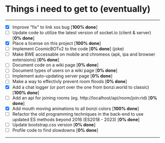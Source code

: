 # Things i need to get to (eventually)

<hr>

- [x] Improve "fix" to link xss bug [**100% done**]
- [ ] Update code to utilize the latest version of socket.io (client & server) [**0% done**]
- [x] Place a license on this project [**100% done**]
- [ ] Implement CosmicBOTv2 to the code [**0% done**] (joke)
- [ ] Make BWE accessable on mobile and chromeos (apk, ipa and browser extensions) [**0% done**]
- [ ] Document code on a wiki page [**0% done**]
- [ ] Document types of users on a wiki page [**0% done**]
- [ ] Implement auto-updating server page [**0% done**]
- [ ] Make a way to effectivly prevent room floods [**0% done**]
- [x] Add a chat logger (or port over the one from bonzi.world to classic) [**100% done**]
- [ ] Add an api for joining rooms (eg. http://localhost/api/room/join:rid) [**0% done**]
- [x] Add mouth moving animations to all bonzi colors [**100% done**]
- [ ] Refactor the old programming techniques in the back-end to use updated ES methods beyond 2016 (ES2018 - 2023) [**0% done**]
- [ ] Update bootstrap.css version [**0% done**]
- [ ] Profile code to find slowdowns [**0% done**]

<hr>
